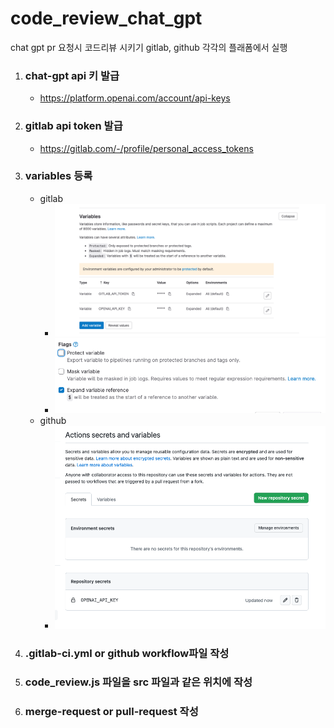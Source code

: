 # code_review_chat_gpt

chat gpt pr 요청시 코드리뷰 시키기 gitlab, github 각각의 플래폼에서 실행

1. ### chat-gpt api 키 발급

   - https://platform.openai.com/account/api-keys

2. ### gitlab api token 발급

   - https://gitlab.com/-/profile/personal_access_tokens

3. ### variables 등록

   - gitlab
     - ![변수등록](./variables1.png)
     - ![변수설정](./variables2.png)
   - github
     - ![secret등록](./variables3.png)

4. ### .gitlab-ci.yml or github workflow파일 작성

5. ### code_review.js 파일을 src 파일과 같은 위치에 작성

6. ### merge-request or pull-request 작성
